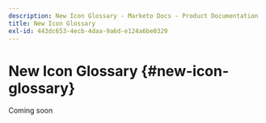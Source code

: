 ```yaml
---
description: New Icon Glossary - Marketo Docs - Product Documentation
title: New Icon Glossary
exl-id: 443dc653-4ecb-4daa-9a6d-e124a6be0329
---
```

# New Icon Glossary {#new-icon-glossary}

Coming soon
